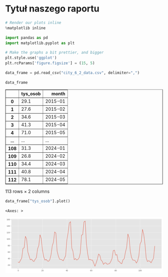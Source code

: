 # Tytuł naszego raportu


```python
# Render our plots inline
%matplotlib inline
```


```python
import pandas as pd
import matplotlib.pyplot as plt
```


```python
# Make the graphs a bit prettier, and bigger
plt.style.use('ggplot')
plt.rcParams['figure.figsize'] = (15, 5)
```


```python
data_frame = pd.read_csv("city_6_2_data.csv", delimiter=",")
```


```python
data_frame
```




<div>
<style scoped>
    .dataframe tbody tr th:only-of-type {
        vertical-align: middle;
    }

    .dataframe tbody tr th {
        vertical-align: top;
    }

    .dataframe thead th {
        text-align: right;
    }
</style>
<table border="1" class="dataframe">
  <thead>
    <tr style="text-align: right;">
      <th></th>
      <th>tys_osob</th>
      <th>month</th>
    </tr>
  </thead>
  <tbody>
    <tr>
      <th>0</th>
      <td>29.1</td>
      <td>2015-01</td>
    </tr>
    <tr>
      <th>1</th>
      <td>27.6</td>
      <td>2015-02</td>
    </tr>
    <tr>
      <th>2</th>
      <td>34.6</td>
      <td>2015-03</td>
    </tr>
    <tr>
      <th>3</th>
      <td>41.3</td>
      <td>2015-04</td>
    </tr>
    <tr>
      <th>4</th>
      <td>71.0</td>
      <td>2015-05</td>
    </tr>
    <tr>
      <th>...</th>
      <td>...</td>
      <td>...</td>
    </tr>
    <tr>
      <th>108</th>
      <td>31.3</td>
      <td>2024-01</td>
    </tr>
    <tr>
      <th>109</th>
      <td>26.8</td>
      <td>2024-02</td>
    </tr>
    <tr>
      <th>110</th>
      <td>34.4</td>
      <td>2024-03</td>
    </tr>
    <tr>
      <th>111</th>
      <td>40.8</td>
      <td>2024-04</td>
    </tr>
    <tr>
      <th>112</th>
      <td>78.1</td>
      <td>2024-05</td>
    </tr>
  </tbody>
</table>
<p>113 rows × 2 columns</p>
</div>




```python
data_frame["tys_osob"].plot()
```




    <Axes: >




    
![png](output_6_1.png)
    



```python

```
